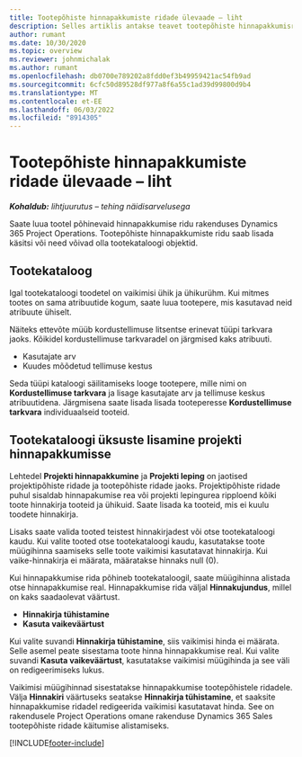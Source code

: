 ```yaml
---
title: Tootepõhiste hinnapakkumiste ridade ülevaade – liht
description: Selles artiklis antakse teavet tootepõhiste hinnapakkumisridadega töötamise kohta.
author: rumant
ms.date: 10/30/2020
ms.topic: overview
ms.reviewer: johnmichalak
ms.author: rumant
ms.openlocfilehash: db0700e789202a8fdd0ef3b49959421ac54fb9ad
ms.sourcegitcommit: 6cfc50d89528df977a8f6a55c1ad39d99800d9b4
ms.translationtype: MT
ms.contentlocale: et-EE
ms.lasthandoff: 06/03/2022
ms.locfileid: "8914305"
---
```

# <a name="product-based-quote-lines-overview---lite"></a>Tootepõhiste hinnapakkumiste ridade ülevaade – liht

_**Kohaldub:** lihtjuurutus – tehing näidisarvelusega_

Saate luua tootel põhinevaid hinnapakkumise ridu rakenduses Dynamics 365 Project Operations. Tootepõhiste hinnapakkumiste ridu saab lisada käsitsi või need võivad olla tootekataloogi objektid.

## <a name="product-catalog"></a>Tootekataloog

Igal tootekataloogi toodetel on vaikimisi ühik ja ühikurühm. Kui mitmes tootes on sama atribuutide kogum, saate luua tootepere, mis kasutavad neid atribuute ühiselt. 

Näiteks ettevõte müüb kordustellimuse litsentse erinevat tüüpi tarkvara jaoks. Kõikidel kordustellimuse tarkvaradel on järgmised kaks atribuuti.

- Kasutajate arv
- Kuudes mõõdetud tellimuse kestus

Seda tüüpi kataloogi säilitamiseks looge tootepere, mille nimi on **Kordustellimuse tarkvara** ja lisage kasutajate arv ja tellimuse keskus atribuutidena. Järgmisena saate lisada lisada tooteperesse **Kordustellimuse tarkvara** individuaalseid tooteid.

## <a name="add-product-catalog-items-to-a-project-quote"></a>Tootekataloogi üksuste lisamine projekti hinnapakkumisse

Lehtedel **Projekti hinnapakkumine** ja **Projekti leping** on jaotised projektipõhiste ridade ja tootepõhiste ridade jaoks. Projektipõhiste ridade puhul sisaldab hinnapakumise rea või projekti lepingurea ripploend kõiki toote hinnakirja tooteid ja ühikuid. Saate lisada ka tooteid, mis ei kuulu toodete hinnakirja.

Lisaks saate valida tooted teistest hinnakirjadest või otse tootekataloogi kaudu. Kui valite tooted otse tootekataloogi kaudu, kasutatakse toote müügihinna saamiseks selle toote vaikimisi kasutatavat hinnakirja. Kui vaike-hinnakirja ei määrata, määratakse hinnaks null (0).

Kui hinnapakkumise rida põhineb tootekataloogil, saate müügihinna alistada otse hinnapakkumise real. Hinnapakkumise rida väljal **Hinnakujundus**, millel on kaks saadaolevat väärtust.

- **Hinnakirja tühistamine**
- **Kasuta vaikeväärtust**

Kui valite suvandi **Hinnakirja tühistamine**, siis vaikimisi hinda ei määrata. Selle asemel peate sisestama toote hinna hinnapakkumise real. Kui valite suvandi **Kasuta vaikeväärtust**, kasutatakse vaikimisi müügihinda ja see väli on redigeerimiseks lukus.

Vaikimisi müügihinnad sisestatakse hinnapakkumise tootepõhistele ridadele. Välja **Hinnakiri** väärtuseks seatakse **Hinnakirja tühistamine**, et saaksite hinnapakkumise ridadel redigeerida vaikimisi kasutatavat hinda. See on rakendusele Project Operations omane rakenduse Dynamics 365 Sales tootepõhiste ridade käitumise alistamiseks.


[!INCLUDE[footer-include](../../includes/footer-banner.md)]